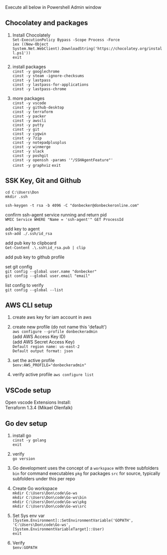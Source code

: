 Execute all below in Powershell Admin window

## Chocolatey and packages

1. Install Chocolately  
`Set-ExecutionPolicy Bypass -Scope Process -Force`  
`iex ((New-Object System.Net.WebClient).DownloadString('https://chocolatey.org/install.ps1'))`  
`exit`  

1. install packages    
`cinst -y googlechrome`  
`cinst -y steam -ignore-checksums`  
`cinst -y lastpass`  
`cinst -y lastpass-for-applications`  
`cinst -y lastpass-chrome`  

1. more packages  
`cinst -y vscode`  
`cinst -y github-desktop`  
`cinst -y terraform`  
`cinst -y packer`  
`cinst -y awscli`  
`cinst -y putty`  
`cinst -y git`  
`cinst -y cygwin`  
`cinst -y 7zip`  
`cinst -y notepadplusplus`  
`cinst -y winmerge`  
`cinst -y slack`  
`cinst -y poshgit`  
`cinst -y openssh -params '"/SSHAgentFeature"'`  
`cinst -y graphviz`
`exit`  

## SSK Key, Git and Github 
`cd C:\Users\Don`   
`mkdir .ssh`    

`ssh-keygen -t rsa -b 4096 -C "donbecker@donbeckeronline.com"`   

confirm ssh-agent service running and return pid  
`WMIC Service WHERE "Name = 'ssh-agent'" GET ProcessId`  

add key to agent  
`ssh-add ./.ssh/id_rsa`  

add pub key to clipboard  
`Get-Content .\.ssh\id_rsa.pub | clip`  

add pub key to github profile  

set git config   
`git config --global user.name "donbecker"`  
`git config --global user.email "email"`  

list config to verify   
`git config --global --list`  


## AWS CLI setup
1. create aws key for iam account in aws  

1. create new profile (do not name this 'default')  
`aws configure --profile donbeckeradmin`  
(add AWS Access Key ID)  
(add AWS Secret Access Key)  
`Default region name: us-east-2`  
`Default output format: json`  

1. set the active profile  
`$env:AWS_PROFILE="donbeckeradmin"`  

1. verify active profile
`aws configure list`  


## VSCode setup

Open vscode
Extensions
Install:   
Terraform 1.3.4 (Mikael Olenfalk)

## Go dev setup

1. install go  
`cinst -y golang`  
`exit`  

1. verify  
`go version`

1. Go development uses the concept of a `workspace` with three subfolders
`bin` for command executables
`pkg` for packages
`src` for source, typically subfolders under this per repo

1. Create Go workspace  
`mkdir C:\Users\Don\code\Go-ws`  
`mkdir C:\Users\Don\code\Go-ws\bin`  
`mkdir C:\Users\Don\code\Go-ws\pkg`  
`mkdir C:\Users\Don\code\Go-ws\src`  

1. Set Sys env var  
`[System.Environment]::SetEnvironmentVariable('GOPATH', 'C:\Users\Don\code\Go-ws', [System.EnvironmentVariableTarget]::User)`  
`exit`

1. Verify  
`$env:GOPATH`
